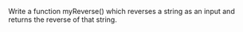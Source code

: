 Write a function myReverse() which reverses a string as an input and returns the reverse of that string.